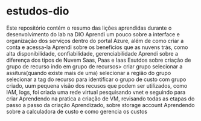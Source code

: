# estudos-dio
Este repositório contém o resumo das lições aprendidas durante o desenvolvimento do lab na DIO
Aprendi um pouco sobre a interface e organização dos serviços dentro do portal Azure, além de como criar a conta e acessa-la 
Aprendi sobre os beneficios que as nuvens trás, como alta disponibilidade, confiabilidade, gerenciabilidade 
Aprendi sobre a diferença dos tipos de Nuvem Saas, Paas e Iaas 
Esutdos sobre criação de grupo de recurso indo em grupo de recursos> criar grupo selecionar a assitura(quando existe mais de uma) selecionar a região do grupo selecionar a tag do recurso para identificar o grupo de custo com grupo criado, uum pequena visão dos recusos que podem ser utilizados, como IAM, logs, foi criada  uma rede virtual pesquisando vnet e seguindo para criar
Aprendendo na pratica a criação de VM, revisando todas as etapas do passo a passo da criação 
Aprendizado, sobre storage account 
Aprendendo sobre a calculadora de custo e como gerencia os custos
